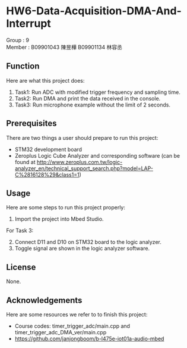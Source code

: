 # HW6-Data-Acquisition-DMA-And-Interrupt

Group : 9  
Member : B09901043 陳昱樺 B09901134 林容丞

Function
---
Here are what this project does:
1. Task1: Run ADC with modified trigger frequency and sampling time. 
2. Task2: Run DMA and print the data received in the console. 
3. Task3: Run microphone example without the limit of 2 seconds. 

Prerequisites
---
There are two things a user should prepare to run this project:
* STM32 development board
* Zeroplus Logic Cube Analyzer and corresponding software (can be found at http://www.zeroplus.com.tw/logic-analyzer_en/technical_support_search.php?model=LAP-C%2816128%29&class1=1)

Usage
---
Here are some steps to run this project properly:
1. Import the project into Mbed Studio. 

For Task 3: 

2. Connect D11 and D10 on STM32 board to the logic analyzer. 
3. Toggle signal are shown in the logic analyzer software. 

License
---
None.

Acknowledgements
---
Here are some resources we refer to to finish this project:
* Course codes: timer_trigger_adc/main.cpp and timer_trigger_adc_DMA_ver/main.cpp
* https://github.com/janjongboom/b-l475e-iot01a-audio-mbed
